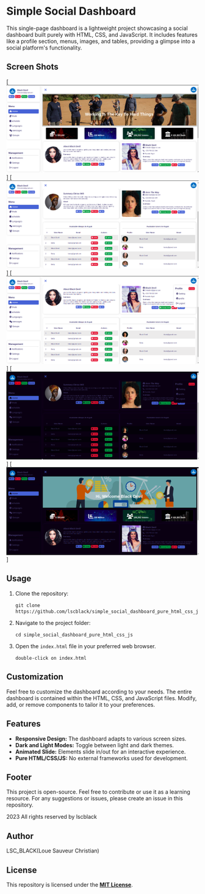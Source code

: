 # Simple Social Dashboard

This single-page dashboard is a lightweight project showcasing a social dashboard built purely with HTML, CSS, and JavaScript. It includes features like a profile section, menus, images, and tables, providing a glimpse into a social platform's functionality.
## Screen Shots
[![img1](images/img1.png)]
[![img1](images/img3.png)]
[![img1](images/img4.png)]
[![img1](images/img5.png)]
[![img1](images/img6.png)]
## Usage

1. Clone the repository:
   ```
   git clone https://github.com/lscblack/simple_social_dashboard_pure_html_css_js.git
   ```

2. Navigate to the project folder:
   ```
   cd simple_social_dashboard_pure_html_css_js
   ```

3. Open the `index.html` file in your preferred web browser.
   ```
   double-click on index.html
   ```

## Customization

Feel free to customize the dashboard according to your needs. The entire dashboard is contained within the HTML, CSS, and JavaScript files. Modify, add, or remove components to tailor it to your preferences.

## Features

- **Responsive Design:** The dashboard adapts to various screen sizes.
- **Dark and Light Modes:** Toggle between light and dark themes.
- **Animated Slide:** Elements slide in/out for an interactive experience.
- **Pure HTML/CSS/JS:** No external frameworks used for development.

## Footer

This project is open-source. Feel free to contribute or use it as a learning resource. For any suggestions or issues, please create an issue in this repository.

2023 All rights reserved by lscblack
## Author
LSC_BLACK(Loue Sauveur Christian)
## License

This repository is licensed under the **[MIT License](LICENSE)**.
